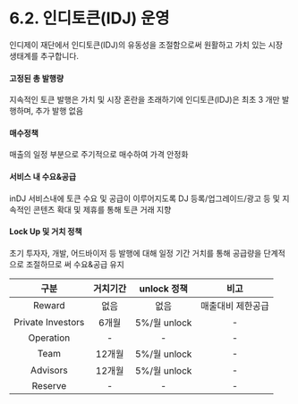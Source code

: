 # 6.2. 인디토큰(IDJ) 운영

인디제이 재단에서 인디토큰(IDJ)의 유동성을 조절함으로써 원활하고 가치 있는 시장 생태계를 추구합니다.

#### 고정된 총 발행량

지속적인 토큰 발행은 가치 및 시장 혼란을 초래하기에 인디토큰(IDJ)은 최초 3 개만 발행하며, 추가 발행 없음

#### 매수정책

매출의 일정 부분으로 주기적으로 매수하여 가격 안정화

#### 서비스 내 수요&공급

inDJ 서비스내에 토큰 수요 및 공급이 이루어지도록 DJ 등록/업그레이드/광고 등 및 지속적인 콘텐츠 확대 및 제휴를 통해 토큰 거래 지향

#### Lock Up 및 거치 정책

초기 투자자, 개발, 어드바이저 등 발행에 대해 일정 기간 거치를 통해 공급량을 단계적으로 조절하므로 써 수요&공급 유지

|         구분        |  거치기간 |  unlock 정책  |     비고    |
| :---------------: | :---: | :---------: | :-------: |
|       Reward      |   없음  |      없음     | 매출대비 제한공급 |
| Private Investors |  6개월  | 5%/월 unlock |     -     |
|     Operation     |   -   |      -      |     -     |
|        Team       | 12개월  | 5%/월 unlock |     -     |
|      Advisors     | 12개월  | 5%/월 unlock |     -     |
|      Reserve      |   -   |      -      |     -     |
